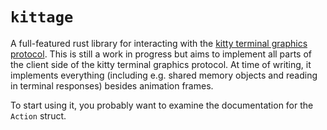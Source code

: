 # `kittage`

A full-featured rust library for interacting with the [kitty terminal graphics protocol](https://sw.kovidgoyal.net/kitty/graphics-protocol/). This is still a work in progress but aims to implement all parts of the client side of the kitty terminal graphics protocol. At time of writing, it implements everything (including e.g. shared memory objects and reading in terminal responses) besides animation frames.

To start using it, you probably want to examine the documentation for the `Action` struct.
